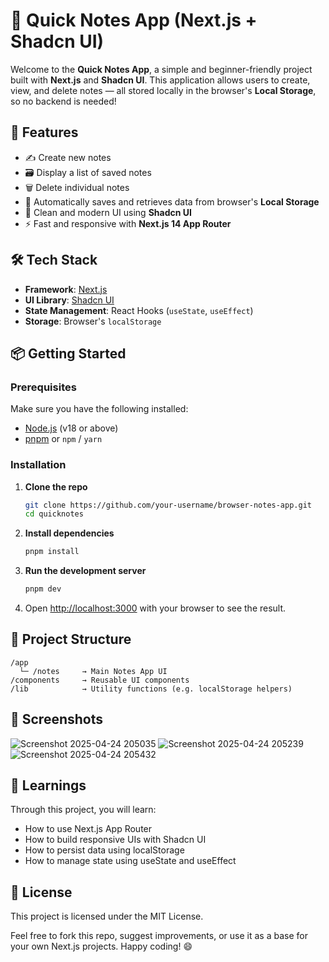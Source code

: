 # 📝 Quick Notes App (Next.js + Shadcn UI)

Welcome to the **Quick Notes App**, a simple and beginner-friendly project built with **Next.js** and **Shadcn UI**. This application allows users to create, view, and delete notes — all stored locally in the browser's **Local Storage**, so no backend is needed!

## 🚀 Features

- ✍️ Create new notes
- 🗃️ Display a list of saved notes
- 🗑️ Delete individual notes
- 💾 Automatically saves and retrieves data from browser's **Local Storage**
- 🎨 Clean and modern UI using **Shadcn UI**
- ⚡ Fast and responsive with **Next.js 14 App Router**

## 🛠️ Tech Stack

- **Framework**: [Next.js](https://nextjs.org/)
- **UI Library**: [Shadcn UI](https://ui.shadcn.com/)
- **State Management**: React Hooks (`useState`, `useEffect`)
- **Storage**: Browser's `localStorage`

## 📦 Getting Started

### Prerequisites

Make sure you have the following installed:
- [Node.js](https://nodejs.org/) (v18 or above)
- [pnpm](https://pnpm.io/) or `npm` / `yarn`

### Installation

1. **Clone the repo**
   ```bash
   git clone https://github.com/your-username/browser-notes-app.git
   cd quicknotes
   ```

2. **Install dependencies**
   ```bash
   pnpm install
   ```

3. **Run the development server**
   ```bash
   pnpm dev
   ```

4. Open [http://localhost:3000](http://localhost:3000) with your browser to see the result.

## 📂 Project Structure

```
/app
  └─ /notes     → Main Notes App UI
/components     → Reusable UI components
/lib            → Utility functions (e.g. localStorage helpers)
```

## 📸 Screenshots
![Screenshot 2025-04-24 205035](https://github.com/user-attachments/assets/a889aa0d-ed13-4b02-8744-3006761d1cd2)
![Screenshot 2025-04-24 205239](https://github.com/user-attachments/assets/dd8d2255-4fee-43bb-bf1c-162f8118295e)
![Screenshot 2025-04-24 205432](https://github.com/user-attachments/assets/679648fd-ded2-413a-8be6-da51f5593675)




## 🧠 Learnings

Through this project, you will learn:

- How to use Next.js App Router
- How to build responsive UIs with Shadcn UI
- How to persist data using localStorage
- How to manage state using useState and useEffect

## 🧾 License

This project is licensed under the MIT License.

Feel free to fork this repo, suggest improvements, or use it as a base for your own Next.js projects. Happy coding! 😄
